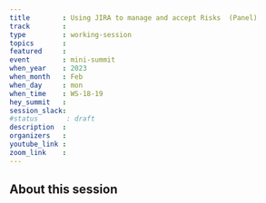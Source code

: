 ```yaml
---
title        : Using JIRA to manage and accept Risks  (Panel)
track        :
type         : working-session
topics       :
featured     :
event        : mini-summit
when_year    : 2023
when_month   : Feb
when_day     : mon
when_time    : WS-18-19
hey_summit   : 
session_slack:
#status       : draft
description  :
organizers   :
youtube_link :
zoom_link    :
---
```


## About this session
